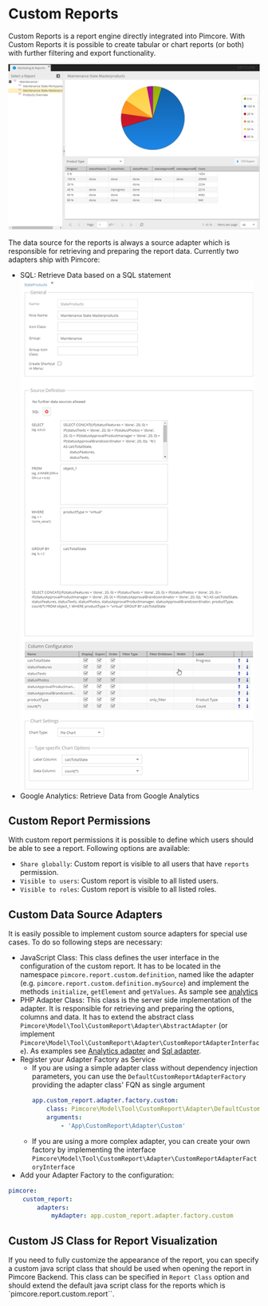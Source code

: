 # Custom Reports

Custom Reports is a report engine directly integrated into Pimcore. With Custom Reports it is possible to create tabular
or chart reports (or both) with further filtering and export functionality. 

![Custom Reports](../img/custom-reports.png)

The data source for the reports is always a source adapter which is responsible for retrieving and preparing the report
data. Currently two adapters ship with Pimcore: 
- SQL: Retrieve Data based on a SQL statement
![Custom Reports Configuration](../img/custom-reports-config.png)
- Google Analytics: Retrieve Data from Google Analytics 


## Custom Report Permissions
With custom report permissions it is possible to define which users should be able to see a report. Following options 
are available:  
- `Share globally`: Custom report is visible to all users that have `reports` permission. 
- `Visible to users`: Custom report is visible to all listed users.  
- `Visible to roles`: Custom report is visible to all listed roles. 

## Custom Data Source Adapters
It is easily possible to implement custom source adapters for special use cases. To do so following steps are necessary: 

- JavaScript Class: This class defines the user interface in the configuration of the custom report. It has to be located in 
the namespace `pimcore.report.custom.definition`, named like the adapter (e.g. `pimcore.report.custom.definition.mySource`)
 and implement the methods `initialize`, `getElement` and `getValues`. As sample see [analytics](https://github.com/pimcore/pimcore/blob/11.x/bundles/AdminBundle/public/js/pimcore/report/custom/definitions/analytics.js)
- PHP Adapter Class: This class is the server side implementation of the adapter. It is responsible for retrieving and preparing the options, columns and data. It has to extend the abstract class `Pimcore\Model\Tool\CustomReport\Adapter\AbstractAdapter` (or implement `Pimcore\Model\Tool\CustomReport\Adapter\CustomReportAdapterInterface`). As examples see [Analytics adapter](https://github.com/pimcore/pimcore/blob/11.x/models/Tool/CustomReport/Adapter/Analytics.php) and [Sql adapter](https://github.com/pimcore/pimcore/blob/11.x/models/Tool/CustomReport/Adapter/Sql.php).
- Register your Adapter Factory as Service
   - If you are using a simple adapter class without dependency injection parameters, you can use the `DefaultCustomReportAdapterFactory` providing the adapter class' FQN as single argument
      ```yml
      app.custom_report.adapter.factory.custom:
          class: Pimcore\Model\Tool\CustomReport\Adapter\DefaultCustomReportAdapterFactory
          arguments:
              - 'App\CustomReport\Adapter\Custom'
      ```
    - If you are using a more complex adapter, you can create your own factory by implementing the interface `Pimcore\Model\Tool\CustomReport\Adapter\CustomReportAdapterFactoryInterface`
- Add your Adapter Factory to the configuration:
```yml
pimcore:
    custom_report:
        adapters:
            myAdapter: app.custom_report.adapter.factory.custom

```

## Custom JS Class for Report Visualization
If you need to fully customize the appearance of the report, you can specify a custom java script class that should 
be used when opening the report in Pimcore Backend. This class can be specified in `Report Class` option and should extend
the default java script class for the reports which is `pimcore.report.custom.report``. 

